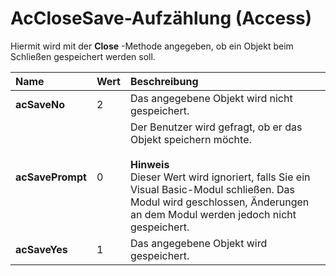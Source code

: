 

# AcCloseSave-Aufzählung (Access)

Hiermit wird mit der  **Close** -Methode angegeben, ob ein Objekt beim Schließen gespeichert werden soll.
 



|**Name**|**Wert**|**Beschreibung**|
|:-----|:-----|:-----|
|**acSaveNo**|2|Das angegebene Objekt wird nicht gespeichert.|
|**acSavePrompt**|0|Der Benutzer wird gefragt, ob er das Objekt speichern möchte. <BR/><BR/>**Hinweis**<BR/>  Dieser Wert wird ignoriert, falls Sie ein Visual Basic-Modul schließen. Das Modul wird geschlossen, Änderungen an dem Modul werden jedoch nicht gespeichert. |
|**acSaveYes**|1|Das angegebene Objekt wird gespeichert.|